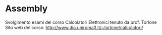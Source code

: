 Assembly
========

Svolgimento esami del corso Calcolatori Elettronici tenuto da prof. Torlone
Sito web del corso: http://www.dia.uniroma3.it/~torlone/calcolatori/
